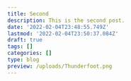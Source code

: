 ```yaml
---
title: Second
description: This is the second post.
date: '2022-02-04T23:48:55.749Z'
lastmod: '2022-02-04T23:50:37.084Z'
draft: true
tags: []
categories: []
type: blog
preview: /uploads/Thunderfoot.png
---
```


